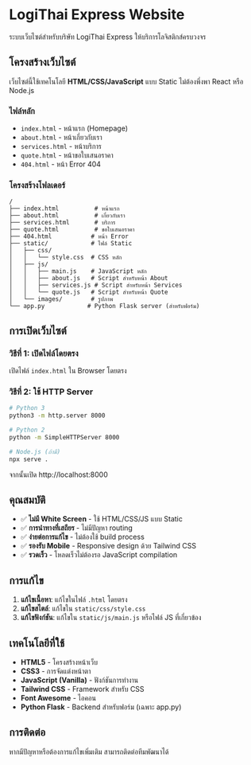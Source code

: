 # LogiThai Express Website

ระบบเว็บไซต์สำหรับบริษัท LogiThai Express ให้บริการโลจิสติกส์ครบวงจร

## โครงสร้างเว็บไซต์

เว็บไซต์นี้ใช้เทคโนโลยี **HTML/CSS/JavaScript** แบบ Static ไม่ต้องพึ่งพา React หรือ Node.js

### ไฟล์หลัก

- `index.html` - หน้าแรก (Homepage)
- `about.html` - หน้าเกี่ยวกับเรา
- `services.html` - หน้าบริการ  
- `quote.html` - หน้าขอใบเสนอราคา
- `404.html` - หน้า Error 404

### โครงสร้างโฟลเดอร์

```
/
├── index.html          # หน้าแรก
├── about.html          # เกี่ยวกับเรา
├── services.html       # บริการ
├── quote.html          # ขอใบเสนอราคา
├── 404.html           # หน้า Error
├── static/            # ไฟล์ Static
│   ├── css/
│   │   └── style.css  # CSS หลัก
│   ├── js/
│   │   ├── main.js    # JavaScript หลัก
│   │   ├── about.js   # Script สำหรับหน้า About
│   │   ├── services.js # Script สำหรับหน้า Services
│   │   └── quote.js   # Script สำหรับหน้า Quote
│   └── images/        # รูปภาพ
└── app.py            # Python Flask server (สำหรับฟอร์ม)
```

## การเปิดเว็บไซต์

### วิธีที่ 1: เปิดไฟล์โดยตรง
เปิดไฟล์ `index.html` ใน Browser โดยตรง

### วิธีที่ 2: ใช้ HTTP Server
```bash
# Python 3
python3 -m http.server 8000

# Python 2
python -m SimpleHTTPServer 8000

# Node.js (ถ้ามี)
npx serve .
```

จากนั้นเปิด http://localhost:8000

## คุณสมบัติ

- ✅ **ไม่มี White Screen** - ใช้ HTML/CSS/JS แบบ Static
- ✅ **การนำทางที่เสถียร** - ไม่มีปัญหา routing
- ✅ **ง่ายต่อการแก้ไข** - ไม่ต้องใช้ build process
- ✅ **รองรับ Mobile** - Responsive design ด้วย Tailwind CSS
- ✅ **รวดเร็ว** - โหลดเร็วไม่ต้องรอ JavaScript compilation

## การแก้ไข

1. **แก้ไขเนื้อหา**: แก้ไขในไฟล์ `.html` โดยตรง
2. **แก้ไขสไตล์**: แก้ไขใน `static/css/style.css`
3. **แก้ไขฟังก์ชัน**: แก้ไขใน `static/js/main.js` หรือไฟล์ JS ที่เกี่ยวข้อง

## เทคโนโลยีที่ใช้

- **HTML5** - โครงสร้างหน้าเว็บ
- **CSS3** - การจัดแต่งหน้าตา
- **JavaScript (Vanilla)** - ฟังก์ชันการทำงาน
- **Tailwind CSS** - Framework สำหรับ CSS
- **Font Awesome** - ไอคอน
- **Python Flask** - Backend สำหรับฟอร์ม (เฉพาะ app.py)

## การติดต่อ

หากมีปัญหาหรือต้องการแก้ไขเพิ่มเติม สามารถติดต่อทีมพัฒนาได้
